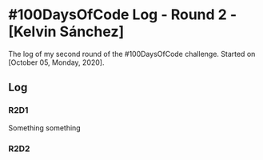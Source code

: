 # #100DaysOfCode Log - Round 2 - [Kelvin Sánchez]

The log of my second round of the #100DaysOfCode challenge. Started on [October 05, Monday, 2020].

## Log

### R2D1 
Something something

### R2D2
